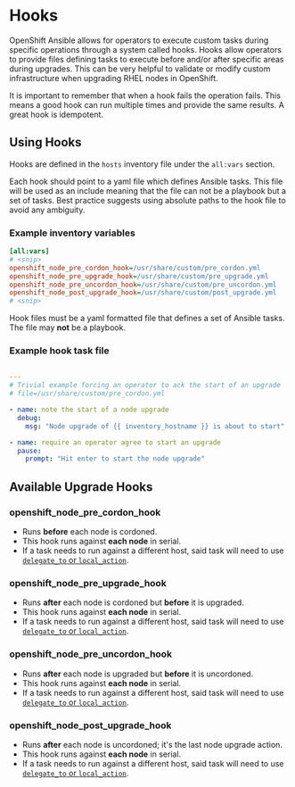 # Hooks

OpenShift Ansible allows for operators to execute custom tasks during
specific operations through a system called hooks. Hooks allow operators to
provide files defining tasks to execute before and/or after specific areas
during upgrades. This can be very helpful to validate
or modify custom infrastructure when upgrading RHEL nodes in OpenShift.

It is important to remember that when a hook fails the operation fails. This
means a good hook can run multiple times and provide the same results. A great
hook is idempotent.

## Using Hooks

Hooks are defined in the ``hosts`` inventory file under the ``all:vars``
section.

Each hook should point to a yaml file which defines Ansible tasks. This file
will be used as an include meaning that the file can not be a playbook but
a set of tasks. Best practice suggests using absolute paths to the hook file to avoid any ambiguity.

### Example inventory variables
```ini
[all:vars]
# <snip>
openshift_node_pre_cordon_hook=/usr/share/custom/pre_cordon.yml
openshift_node_pre_upgrade_hook=/usr/share/custom/pre_upgrade.yml
openshift_node_pre_uncordon_hook=/usr/share/custom/pre_uncordon.yml
openshift_node_post_upgrade_hook=/usr/share/custom/post_upgrade.yml
# <snip>
```

Hook files must be a yaml formatted file that defines a set of Ansible tasks.
The file may **not** be a playbook.

### Example hook task file
```yaml

---
# Trivial example forcing an operator to ack the start of an upgrade
# file=/usr/share/custom/pre_cordon.yml

- name: note the start of a node upgrade
  debug:
    msg: "Node upgrade of {{ inventory_hostname }} is about to start"

- name: require an operator agree to start an upgrade
  pause:
    prompt: "Hit enter to start the node upgrade"
```

## Available Upgrade Hooks

### openshift_node_pre_cordon_hook
- Runs **before** each node is cordoned.
- This hook runs against **each node** in serial.
- If a task needs to run against a different host, said task will need to use [``delegate_to`` or ``local_action``](http://docs.ansible.com/ansible/playbooks_delegation.html#delegation).

### openshift_node_pre_upgrade_hook
- Runs **after** each node is cordoned but **before** it is upgraded.
- This hook runs against **each node** in serial.
- If a task needs to run against a different host, said task will need to use [``delegate_to`` or ``local_action``](http://docs.ansible.com/ansible/playbooks_delegation.html#delegation).

### openshift_node_pre_uncordon_hook
- Runs **after** each node is upgraded but **before** it is uncordoned.
- This hook runs against **each node** in serial.
- If a task needs to run against a different host, said task will need to use [``delegate_to`` or ``local_action``](http://docs.ansible.com/ansible/playbooks_delegation.html#delegation).

### openshift_node_post_upgrade_hook
- Runs **after** each node is uncordoned; it's the last node upgrade action.
- This hook runs against **each node** in serial.
- If a task needs to run against a different host, said task will need to use [``delegate_to`` or ``local_action``](http://docs.ansible.com/ansible/playbooks_delegation.html#delegation).
